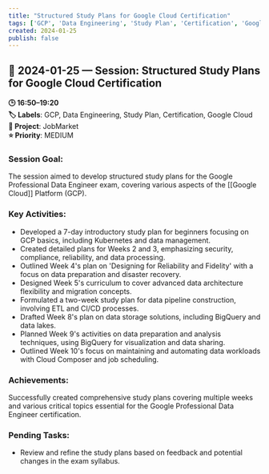 ```yaml
---
title: "Structured Study Plans for Google Cloud Certification"
tags: ['GCP', 'Data Engineering', 'Study Plan', 'Certification', 'Google Cloud']
created: 2024-01-25
publish: false
---
```


## 📅 2024-01-25 — Session: Structured Study Plans for Google Cloud Certification

**🕒 16:50–19:20**  
**🏷️ Labels**: GCP, Data Engineering, Study Plan, Certification, Google Cloud  
**📂 Project**: JobMarket  
**⭐ Priority**: MEDIUM  


### Session Goal:
The session aimed to develop structured study plans for the Google Professional Data Engineer exam, covering various aspects of the [[Google Cloud]] Platform (GCP).

### Key Activities:
- Developed a 7-day introductory study plan for beginners focusing on GCP basics, including Kubernetes and data management.
- Created detailed plans for Weeks 2 and 3, emphasizing security, compliance, reliability, and data processing.
- Outlined Week 4's plan on 'Designing for Reliability and Fidelity' with a focus on data preparation and disaster recovery.
- Designed Week 5's curriculum to cover advanced data architecture flexibility and migration concepts.
- Formulated a two-week study plan for data pipeline construction, involving ETL and CI/CD processes.
- Drafted Week 8's plan on data storage solutions, including BigQuery and data lakes.
- Planned Week 9's activities on data preparation and analysis techniques, using BigQuery for visualization and data sharing.
- Outlined Week 10's focus on maintaining and automating data workloads with Cloud Composer and job scheduling.

### Achievements:
Successfully created comprehensive study plans covering multiple weeks and various critical topics essential for the Google Professional Data Engineer certification.

### Pending Tasks:
- Review and refine the study plans based on feedback and potential changes in the exam syllabus.
